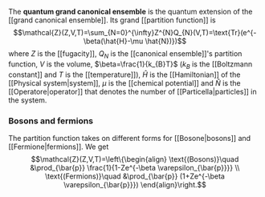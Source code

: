 The **quantum grand canonical ensemble** is the quantum extension of the [[grand canonical ensemble]]. Its grand [[partition function]] is
$$\mathcal{Z}(Z,V,T)=\sum_{N=0}^{\infty}Z^{N}Q_{N}(V,T)=\text{Tr}(e^{-\beta(\hat{H}-\mu \hat{N})})$$
where $Z$ is the [[fugacity]], $Q_{N}$ is the [[canonical ensemble]]'s partition function, $V$ is the volume, $\beta=\frac{1}{k_{B}T}$ ($k_{B}$ is the [[Boltzmann constant]] and $T$ is the [[temperature]]), $\hat{H}$ is the [[Hamiltonian]] of the [[Physical system|system]], $\mu$ is the [[chemical potential]] and $\hat{N}$ is the [[Operatore|operator]] that denotes the number of [[Particella|particles]] in the system.
### Bosons and fermions
The partition function takes on different forms for [[Bosone|bosons]] and [[Fermione|fermions]]. We get
$$\mathcal{Z}(Z,V,T)=\left\{\begin{align}
\text{(Bosons)}\quad &\prod_{\bar{p}} \frac{1}{1-Ze^{-\beta \varepsilon_{\bar{p}}}} \\
\text{(Fermions)}\quad &\prod_{\bar{p}} (1+Ze^{-\beta \varepsilon_{\bar{p}}})
\end{align}\right.$$
